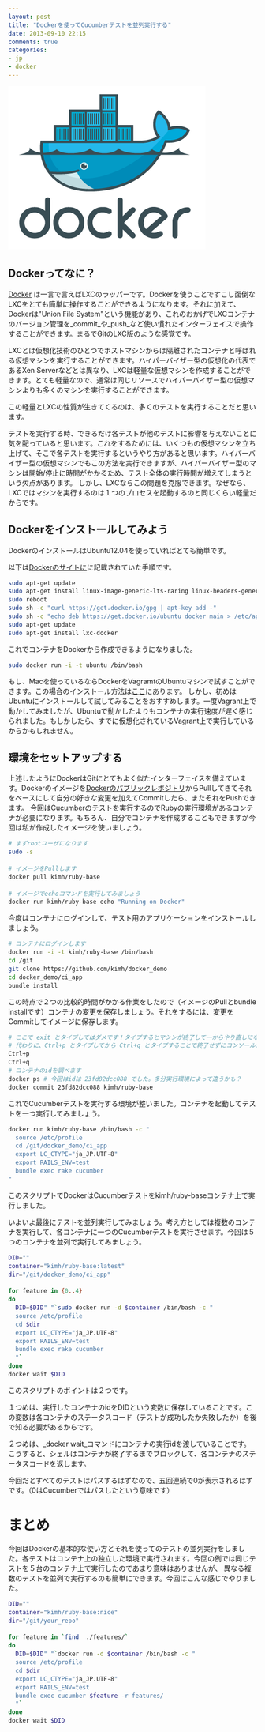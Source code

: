 ```yaml
---
layout: post
title: "Dockerを使ってCucumberテストを並列実行する"
date: 2013-09-10 22:15
comments: true
categories:
- jp
- docker
---
```

![](/images/homepage-docker-logo.png)
## Dockerってなに？
[Docker](https://www.docker.io/) は一言で言えばLXCのラッパーです。Dockerを使うことですこし面倒なLXCをとても簡単に操作することができるようになります。それに加えて、Dockerは"Union File System"という機能があり、これのおかげでLXCコンテナのバージョン管理を_commit_や_push_など使い慣れたインターフェイスで操作することができます。まるでGitのLXC版のような感覚です。

LXCとは仮想化技術のひとつでホストマシンからは隔離されたコンテナと呼ばれる仮想マシンを実行することができます。ハイパーバイザー型の仮想化の代表であるXen Serverなどとは異なり、LXCは軽量な仮想マシンを作成することができます。とても軽量なので、通常は同じリソースでハイパーバイザー型の仮想マシンよりも多くのマシンを実行することができます。

この軽量とLXCの性質が生きてくるのは、多くのテストを実行することだと思います。

テストを実行する時、できるだけ各テストが他のテストに影響を与えないことに気を配っていると思います。これをするためには、いくつもの仮想マシンを立ち上げて、そこで各テストを実行するというやり方があると思います。ハイパーバイザー型の仮想マシンでもこの方法を実行できますが、ハイパーバイザー型のマシンは開始/停止に時間がかかるため、テスト全体の実行時間が増えてしまうという欠点があります。
しかし、LXCならこの問題を克服できます。なぜなら、LXCではマシンを実行するのは１つのプロセスを起動するのと同じくらい軽量だからです。

## Dockerをインストールしてみよう
DockerのインストールはUbuntu12.04を使っていればとても簡単です。

以下は[Dockerのサイトに](http://docs.docker.io/en/latest/installation/ubuntulinux/)に記載されていた手順です。

```bash
sudo apt-get update
sudo apt-get install linux-image-generic-lts-raring linux-headers-generic-lts-raring
sudo reboot
sudo sh -c "curl https://get.docker.io/gpg | apt-key add -"
sudo sh -c "echo deb https://get.docker.io/ubuntu docker main > /etc/apt/sources.list.d/docker.list"
sudo apt-get update
sudo apt-get install lxc-docker
```

これでコンテナをDockerから作成できるようになりました。

```bash
sudo docker run -i -t ubuntu /bin/bash
```

もし、Macを使っているならDockerをVagramtのUbuntuマシンで試すことができます。この場合のインストール方法は[ここ](http://docs.docker.io/en/latest/installation/vagrant/)にあります。
しかし、初めはUbuntuにインストールして試してみることをおすすめします。一度Vagrant上で動かしてみましたが、Ubuntuで動かしたよりもコンテナの実行速度が遅く感じられました。もしかしたら、すでに仮想化されているVagrant上で実行しているからかもしれません。

## 環境をセットアップする
上述したようにDockerはGitにとてもよく似たインターフェイスを備えています。Dockerのイメージを[Dockerのパブリックレポジトリ](https://index.docker.io/)からPullしてきてそれをベースにして自分の好きな変更を加えてCommitしたら、またそれをPushできます。
今回はCucumberのテストを実行するのでRubyの実行環境があるコンテナが必要になります。もちろん、自分でコンテナを作成することもできますが今回は私が作成したイメージを使いましょう。

```bash
# まずrootユーザになります
sudo -s

# イメージをPullします
docker pull kimh/ruby-base

# イメージでechoコマンドを実行してみましょう
docker run kimh/ruby-base echo "Running on Docker"
```

今度はコンテナにログインして、テスト用のアプリケーションをインストールしましょう。

```bash
# コンテナにログインします
docker run -i -t kimh/ruby-base /bin/bash
cd /git
git clone https://github.com/kimh/docker_demo
cd docker_demo/ci_app
bundle install
```

この時点で２つの比較的時間がかかる作業をしたので（イメージのPullとbundle installです）コンテナの変更を保存しましょう。それをするには、変更をCommitしてイメージに保存します。

```bash
# ここで exit とタイプしてはダメです！タイプするとマシンが終了して一からやり直しになってしまいます。
# 代わりに、Ctrl+p とタイプしてから Ctrl+q とタイプすることで終了せずにコンソールから抜けることができます。
Ctrl+p
Ctrl+q
# コンテナのidを調べます
docker ps # 今回はidは 23fd82dcc088 でした。多分実行環境によって違うかも？
docker commit 23fd82dcc088 kimh/ruby-base
```

これでCucumberテストを実行する環境が整いました。コンテナを起動してテストを一つ実行してみましょう。

```bash
docker run kimh/ruby-base /bin/bash -c "
  source /etc/profile
  cd /git/docker_demo/ci_app
  export LC_CTYPE="ja_JP.UTF-8"
  export RAILS_ENV=test
  bundle exec rake cucumber
"
```

このスクリプトでDockerはCucumberテストをkimh/ruby-baseコンテナ上で実行しました。

いよいよ最後にテストを並列実行してみましょう。考え方としては複数のコンテナを実行して、各コンテナに一つのCucumberテストを実行させます。今回は５つのコンテナを並列で実行してみましょう。

```bash
DID=""
container="kimh/ruby-base:latest"
dir="/git/docker_demo/ci_app"

for feature in {0..4}
do
  DID=$DID" "`sudo docker run -d $container /bin/bash -c "
  source /etc/profile
  cd $dir
  export LC_CTYPE="ja_JP.UTF-8"
  export RAILS_ENV=test
  bundle exec rake cucumber
  "`
done
docker wait $DID
```

このスクリプトのポイントは２つです。

１つめは、実行したコンテナのidをDIDという変数に保存していることです。この変数は各コンテナのステータスコード（テストが成功したか失敗したか）を後で知る必要があるからです。

２つめは、_docker wait_コマンドにコンテナの実行idを渡していることです。こうすると、シェルはコンテナが終了するまでブロックして、各コンテナのステータスコードを返します。

今回だとすべてのテストはパスするはずなので、五回連続で0が表示されるはずです。（0はCucumberではパスしたという意味です）

# まとめ
今回はDockerの基本的な使い方とそれを使ってのテストの並列実行をしました。各テストはコンテナ上の独立した環境で実行されます。今回の例では同じテストを５台のコンテナ上で実行したのであまり意味はありませんが、
異なる複数のテストを並列で実行するのも簡単にできます。今回はこんな感じでやりました。

```bash
DID=""
container="kimh/ruby-base:nice"
dir="/git/your_repo"

for feature in `find  ./features/`
do
  DID=$DID" "`docker run -d $container /bin/bash -c "
  source /etc/profile
  cd $dir
  export LC_CTYPE="ja_JP.UTF-8"
  export RAILS_ENV=test
  bundle exec cucumber $feature -r features/
  "`
done
docker wait $DID
```

